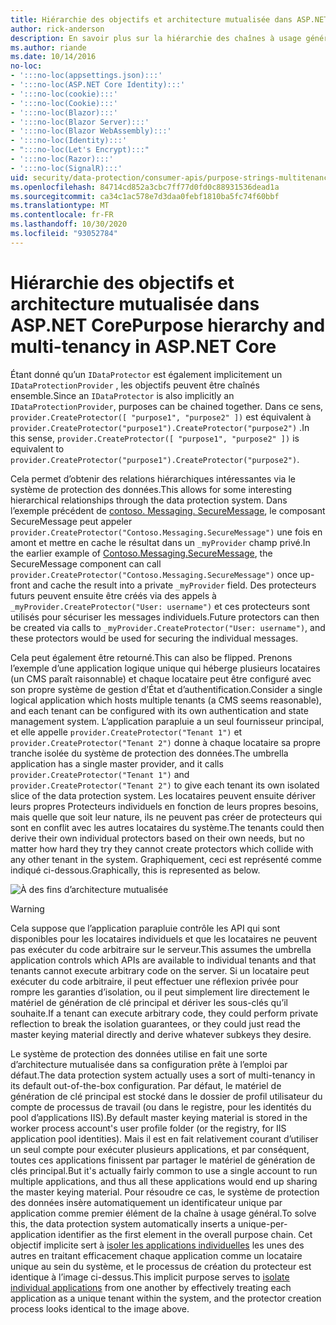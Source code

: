 ```yaml
---
title: Hiérarchie des objectifs et architecture mutualisée dans ASP.NET Core
author: rick-anderson
description: En savoir plus sur la hiérarchie des chaînes à usage général et sur l’architecture mutualisée en ce qui concerne les API de protection des données ASP.NET Core.
ms.author: riande
ms.date: 10/14/2016
no-loc:
- ':::no-loc(appsettings.json):::'
- ':::no-loc(ASP.NET Core Identity):::'
- ':::no-loc(cookie):::'
- ':::no-loc(Cookie):::'
- ':::no-loc(Blazor):::'
- ':::no-loc(Blazor Server):::'
- ':::no-loc(Blazor WebAssembly):::'
- ':::no-loc(Identity):::'
- ":::no-loc(Let's Encrypt):::"
- ':::no-loc(Razor):::'
- ':::no-loc(SignalR):::'
uid: security/data-protection/consumer-apis/purpose-strings-multitenancy
ms.openlocfilehash: 84714cd852a3cbc7ff77d0fd0c88931536dead1a
ms.sourcegitcommit: ca34c1ac578e7d3daa0febf1810ba5fc74f60bbf
ms.translationtype: MT
ms.contentlocale: fr-FR
ms.lasthandoff: 10/30/2020
ms.locfileid: "93052784"
---
```

# <a name="purpose-hierarchy-and-multi-tenancy-in-aspnet-core"></a><span data-ttu-id="bb60b-103">Hiérarchie des objectifs et architecture mutualisée dans ASP.NET Core</span><span class="sxs-lookup"><span data-stu-id="bb60b-103">Purpose hierarchy and multi-tenancy in ASP.NET Core</span></span>

<span data-ttu-id="bb60b-104">Étant donné qu’un `IDataProtector` est également implicitement un `IDataProtectionProvider` , les objectifs peuvent être chaînés ensemble.</span><span class="sxs-lookup"><span data-stu-id="bb60b-104">Since an `IDataProtector` is also implicitly an `IDataProtectionProvider`, purposes can be chained together.</span></span> <span data-ttu-id="bb60b-105">Dans ce sens, `provider.CreateProtector([ "purpose1", "purpose2" ])` est équivalent à `provider.CreateProtector("purpose1").CreateProtector("purpose2")` .</span><span class="sxs-lookup"><span data-stu-id="bb60b-105">In this sense, `provider.CreateProtector([ "purpose1", "purpose2" ])` is equivalent to `provider.CreateProtector("purpose1").CreateProtector("purpose2")`.</span></span>

<span data-ttu-id="bb60b-106">Cela permet d’obtenir des relations hiérarchiques intéressantes via le système de protection des données.</span><span class="sxs-lookup"><span data-stu-id="bb60b-106">This allows for some interesting hierarchical relationships through the data protection system.</span></span> <span data-ttu-id="bb60b-107">Dans l’exemple précédent de [contoso. Messaging. SecureMessage](xref:security/data-protection/consumer-apis/purpose-strings#data-protection-contoso-purpose), le composant SecureMessage peut appeler `provider.CreateProtector("Contoso.Messaging.SecureMessage")` une fois en amont et mettre en cache le résultat dans un `_myProvider` champ privé.</span><span class="sxs-lookup"><span data-stu-id="bb60b-107">In the earlier example of [Contoso.Messaging.SecureMessage](xref:security/data-protection/consumer-apis/purpose-strings#data-protection-contoso-purpose), the SecureMessage component can call `provider.CreateProtector("Contoso.Messaging.SecureMessage")` once up-front and cache the result into a private `_myProvider` field.</span></span> <span data-ttu-id="bb60b-108">Des protecteurs futurs peuvent ensuite être créés via des appels à `_myProvider.CreateProtector("User: username")` et ces protecteurs sont utilisés pour sécuriser les messages individuels.</span><span class="sxs-lookup"><span data-stu-id="bb60b-108">Future protectors can then be created via calls to `_myProvider.CreateProtector("User: username")`, and these protectors would be used for securing the individual messages.</span></span>

<span data-ttu-id="bb60b-109">Cela peut également être retourné.</span><span class="sxs-lookup"><span data-stu-id="bb60b-109">This can also be flipped.</span></span> <span data-ttu-id="bb60b-110">Prenons l’exemple d’une application logique unique qui héberge plusieurs locataires (un CMS paraît raisonnable) et chaque locataire peut être configuré avec son propre système de gestion d’État et d’authentification.</span><span class="sxs-lookup"><span data-stu-id="bb60b-110">Consider a single logical application which hosts multiple tenants (a CMS seems reasonable), and each tenant can be configured with its own authentication and state management system.</span></span> <span data-ttu-id="bb60b-111">L’application parapluie a un seul fournisseur principal, et elle appelle `provider.CreateProtector("Tenant 1")` et `provider.CreateProtector("Tenant 2")` donne à chaque locataire sa propre tranche isolée du système de protection des données.</span><span class="sxs-lookup"><span data-stu-id="bb60b-111">The umbrella application has a single master provider, and it calls `provider.CreateProtector("Tenant 1")` and `provider.CreateProtector("Tenant 2")` to give each tenant its own isolated slice of the data protection system.</span></span> <span data-ttu-id="bb60b-112">Les locataires peuvent ensuite dériver leurs propres Protecteurs individuels en fonction de leurs propres besoins, mais quelle que soit leur nature, ils ne peuvent pas créer de protecteurs qui sont en conflit avec les autres locataires du système.</span><span class="sxs-lookup"><span data-stu-id="bb60b-112">The tenants could then derive their own individual protectors based on their own needs, but no matter how hard they try they cannot create protectors which collide with any other tenant in the system.</span></span> <span data-ttu-id="bb60b-113">Graphiquement, ceci est représenté comme indiqué ci-dessous.</span><span class="sxs-lookup"><span data-stu-id="bb60b-113">Graphically, this is represented as below.</span></span>

![À des fins d’architecture mutualisée](purpose-strings-multitenancy/_static/purposes-multi-tenancy.png)

>[!WARNING]
> <span data-ttu-id="bb60b-115">Cela suppose que l’application parapluie contrôle les API qui sont disponibles pour les locataires individuels et que les locataires ne peuvent pas exécuter du code arbitraire sur le serveur.</span><span class="sxs-lookup"><span data-stu-id="bb60b-115">This assumes the umbrella application controls which APIs are available to individual tenants and that tenants cannot execute arbitrary code on the server.</span></span> <span data-ttu-id="bb60b-116">Si un locataire peut exécuter du code arbitraire, il peut effectuer une réflexion privée pour rompre les garanties d’isolation, ou il peut simplement lire directement le matériel de génération de clé principal et dériver les sous-clés qu’il souhaite.</span><span class="sxs-lookup"><span data-stu-id="bb60b-116">If a tenant can execute arbitrary code, they could perform private reflection to break the isolation guarantees, or they could just read the master keying material directly and derive whatever subkeys they desire.</span></span>

<span data-ttu-id="bb60b-117">Le système de protection des données utilise en fait une sorte d’architecture mutualisée dans sa configuration prête à l’emploi par défaut.</span><span class="sxs-lookup"><span data-stu-id="bb60b-117">The data protection system actually uses a sort of multi-tenancy in its default out-of-the-box configuration.</span></span> <span data-ttu-id="bb60b-118">Par défaut, le matériel de génération de clé principal est stocké dans le dossier de profil utilisateur du compte de processus de travail (ou dans le registre, pour les identités du pool d’applications IIS).</span><span class="sxs-lookup"><span data-stu-id="bb60b-118">By default master keying material is stored in the worker process account's user profile folder (or the registry, for IIS application pool identities).</span></span> <span data-ttu-id="bb60b-119">Mais il est en fait relativement courant d’utiliser un seul compte pour exécuter plusieurs applications, et par conséquent, toutes ces applications finissent par partager le matériel de génération de clés principal.</span><span class="sxs-lookup"><span data-stu-id="bb60b-119">But it's actually fairly common to use a single account to run multiple applications, and thus all these applications would end up sharing the master keying material.</span></span> <span data-ttu-id="bb60b-120">Pour résoudre ce cas, le système de protection des données insère automatiquement un identificateur unique par application comme premier élément de la chaîne à usage général.</span><span class="sxs-lookup"><span data-stu-id="bb60b-120">To solve this, the data protection system automatically inserts a unique-per-application identifier as the first element in the overall purpose chain.</span></span> <span data-ttu-id="bb60b-121">Cet objectif implicite sert à [isoler les applications individuelles](xref:security/data-protection/configuration/overview#per-application-isolation) les unes des autres en traitant efficacement chaque application comme un locataire unique au sein du système, et le processus de création du protecteur est identique à l’image ci-dessus.</span><span class="sxs-lookup"><span data-stu-id="bb60b-121">This implicit purpose serves to [isolate individual applications](xref:security/data-protection/configuration/overview#per-application-isolation) from one another by effectively treating each application as a unique tenant within the system, and the protector creation process looks identical to the image above.</span></span>

